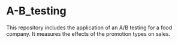 # A-B_testing
This repository includes the application of an A/B testing for a food company. It measures the effects of the promotion types on sales. 
